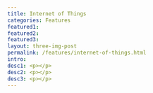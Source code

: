 ```yaml
---
title: Internet of Things
categories: Features
featured1:
featured2:
featured3:
layout: three-img-post
permalink: /features/internet-of-things.html
intro:
desc1: <p></p>
desc2: <p></p>
desc3: <p></p>
---
```

